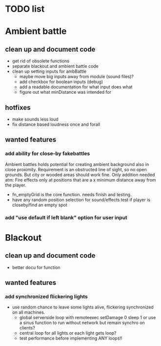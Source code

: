 # TODO list
# Ambient battle
## clean up and document code
- get rid of obsolete functions
- separate blackout and ambient battle code
- clean up setting inputs for ambBattle 
    - maybe move big inputs away from module (sound files)?
    - add checkbox for boolean inputs (debug)
    - add a readable documentation for what input does what
    - figure out what minDistance was intended for

## hotfixes
- make sounds less loud
- fix distance based loudness once and forall

## wanted features
### add ability for close-by fakebattles
Ambient battles holds potential for creating ambient background also in close proximity. Requirement is an obstructed line of sight, so no open grounds. But city or wooded areas should work fine. 
Only addition needed atm:
Fire effects only at positions that are a x minimum distance away from the player. 
- fn_emptyGrid is the core function. needs finish and testing.
- have any random position selection for sound/effects test if player is closeby/find an empty spot

### add "use default if left blank" option for user input


# Blackout
## clean up and document code
- better docu for function

## wanted features
### add synchronized flickering lights
- use random chance to leave some lights alive, flickering synchronized on all machines.
    - global serverside loop with remoteexec setDamage 0 sleep 1 or use a sinus function to run without network but remain synchro on clients?
    - central loop for all lights or each light gets loop?
    - test performance before implementing ANY loops!!
